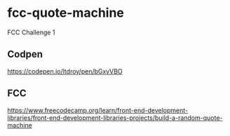 # fcc-quote-machine
FCC Challenge 1

## Codpen

https://codepen.io/ltdroy/pen/bGxvVBO

## FCC

https://www.freecodecamp.org/learn/front-end-development-libraries/front-end-development-libraries-projects/build-a-random-quote-machine
